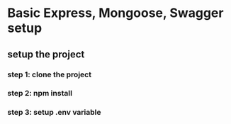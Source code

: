 # Basic Express, Mongoose, Swagger setup

## setup the project

### step 1: clone the project

### step 2: npm install

### step 3: setup .env variable
